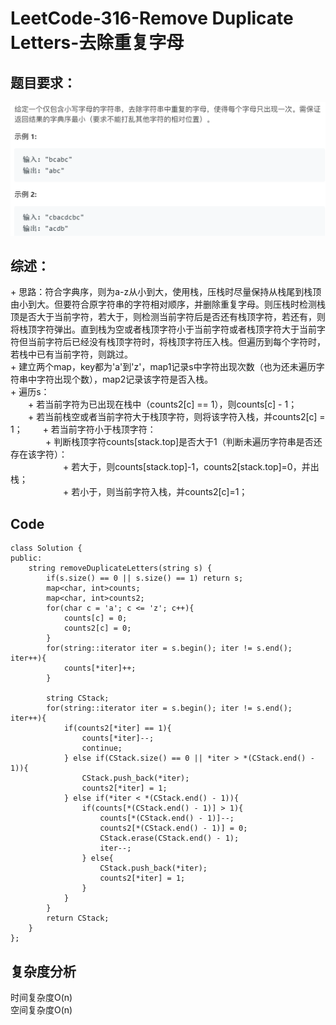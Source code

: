 # LeetCode-316-Remove Duplicate Letters-去除重复字母

## 题目要求：
![avatar](https://github.com/JakeChanFangZiyuan20/MyLeetCode/blob/master/img/316.png)





## 综述：  
\+ 思路：符合字典序，则为a-z从小到大，使用栈，压栈时尽量保持从栈尾到栈顶由小到大。但要符合原字符串的字符相对顺序，并删除重复字母。则压栈时检测栈顶是否大于当前字符，若大于，则检测当前字符后是否还有栈顶字符，若还有，则将栈顶字符弹出。直到栈为空或者栈顶字符小于当前字符或者栈顶字符大于当前字符但当前字符后已经没有栈顶字符时，将栈顶字符压入栈。但遍历到每个字符时，若栈中已有当前字符，则跳过。  
\+ 建立两个map，key都为'a'到'z'，map1记录s中字符出现次数（也为还未遍历字符串中字符出现个数），map2记录该字符是否入栈。  
\+ 遍历s：  
&emsp;&emsp;\+ 若当前字符为已出现在栈中（counts2[c] == 1），则counts[c] - 1；  
&emsp;&emsp;\+ 若当前栈空或者当前字符大于栈顶字符，则将该字符入栈，并counts2[c] = 1；
&emsp;&emsp;\+ 若当前字符小于栈顶字符：  
&emsp;&emsp;&emsp;&emsp;\+ 判断栈顶字符counts[stack.top]是否大于1（判断未遍历字符串是否还存在该字符）：  
&emsp;&emsp;&emsp;&emsp;&emsp;&emsp;\+ 若大于，则counts[stack.top]-1，counts2[stack.top]=0，并出栈；  
&emsp;&emsp;&emsp;&emsp;&emsp;&emsp;\+ 若小于，则当前字符入栈，并counts2[c]=1；  

## Code
```
class Solution {
public:
    string removeDuplicateLetters(string s) {
        if(s.size() == 0 || s.size() == 1) return s;
        map<char, int>counts;
        map<char, int>counts2;
        for(char c = 'a'; c <= 'z'; c++){
            counts[c] = 0;
            counts2[c] = 0;
        }
        for(string::iterator iter = s.begin(); iter != s.end(); iter++){
            counts[*iter]++;
        }

        string CStack;
        for(string::iterator iter = s.begin(); iter != s.end(); iter++){
            if(counts2[*iter] == 1){
                counts[*iter]--;
                continue;
            } else if(CStack.size() == 0 || *iter > *(CStack.end() - 1)){
                CStack.push_back(*iter);
                counts2[*iter] = 1;
            } else if(*iter < *(CStack.end() - 1)){
                if(counts[*(CStack.end() - 1)] > 1){
                    counts[*(CStack.end() - 1)]--;
                    counts2[*(CStack.end() - 1)] = 0;
                    CStack.erase(CStack.end() - 1);
                    iter--;
                } else{
                    CStack.push_back(*iter);
                    counts2[*iter] = 1;
                }
            }
        }
        return CStack;
    }
};
```

## 复杂度分析
时间复杂度O(n)  
空间复杂度O(n)
